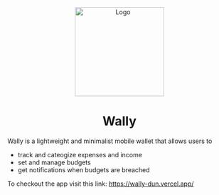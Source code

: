 

<div align="center">
  <img src="https://github.com/Vasallius/wally/assets/64886200/8798004a-5985-4dfc-aeaf-d281fb58052b" alt="Logo" width="200">

   # Wally

</div>

Wally is a lightweight and minimalist mobile wallet that allows users to 
- track and cateogize expenses and income
- set and manage budgets
- get notifications when budgets are breached



To checkout the app visit this link: https://wally-dun.vercel.app/


